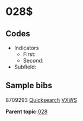 # 028$

## Codes

-   Indicators
    -   First:
    -   Second:
-   Subfield:

## Sample bibs

8709293 [Quicksearch](https://search.library.yale.edu/catalog/8709293) [VXWS](http://prodorbis.library.yale.edu:7014/vxws/GetHoldingsService?bibId=8709293)

**Parent topic:**[028](../../tags/028/028.md)


